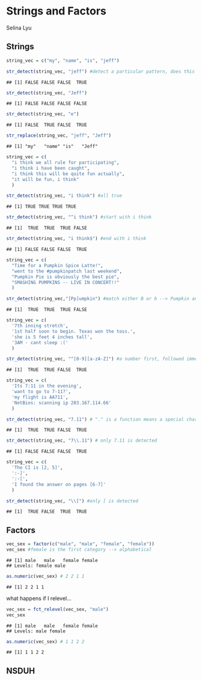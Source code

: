 Strings and Factors
================
Selina Lyu

## Strings

``` r
string_vec = c("my", "name", "is", "jeff")

str_detect(string_vec, "jeff") #detect a particular pattern, does this appear in my string
```

    ## [1] FALSE FALSE FALSE  TRUE

``` r
str_detect(string_vec, "Jeff")
```

    ## [1] FALSE FALSE FALSE FALSE

``` r
str_detect(string_vec, "e")
```

    ## [1] FALSE  TRUE FALSE  TRUE

``` r
str_replace(string_vec, "jeff", "Jeff")
```

    ## [1] "my"   "name" "is"   "Jeff"

``` r
string_vec = c(
  "i think we all rule for participating",
  "i think i have been caught",
  "i think this will be quite fun actually",
  "it will be fun, i think"
  )

str_detect(string_vec, "i think") #all true
```

    ## [1] TRUE TRUE TRUE TRUE

``` r
str_detect(string_vec, "^i think") #start with i think
```

    ## [1]  TRUE  TRUE  TRUE FALSE

``` r
str_detect(string_vec, "i think$") #end with i think
```

    ## [1] FALSE FALSE FALSE  TRUE

``` r
string_vec = c(
  "Time for a Pumpkin Spice Latte!",
  "went to the #pumpkinpatch last weekend",
  "Pumpkin Pie is obviously the best pie",
  "SMASHING PUMPKINS -- LIVE IN CONCERT!!"
  )

str_detect(string_vec,"[Pp]umpkin") #match either B or b --> Pumpkin and pumpkin both
```

    ## [1]  TRUE  TRUE  TRUE FALSE

``` r
string_vec = c(
  '7th inning stretch',
  '1st half soon to begin. Texas won the toss.',
  'she is 5 feet 4 inches tall',
  '3AM - cant sleep :('
  )

str_detect(string_vec, "^[0-9][a-zA-Z]") #a number first, followed immediately by a letter
```

    ## [1]  TRUE  TRUE FALSE  TRUE

``` r
string_vec = c(
  'Its 7:11 in the evening',
  'want to go to 7-11?',
  'my flight is AA711',
  'NetBios: scanning ip 203.167.114.66'
  )

str_detect(string_vec, "7.11") # "." is a function means a special character that matches any symbol
```

    ## [1]  TRUE  TRUE FALSE  TRUE

``` r
str_detect(string_vec, "7\\.11") # only 7.11 is detected
```

    ## [1] FALSE FALSE FALSE  TRUE

``` r
string_vec = c(
  'The CI is [2, 5]',
  ':-]',
  ':-[',
  'I found the answer on pages [6-7]'
  )

str_detect(string_vec, "\\[") #only [ is detected
```

    ## [1]  TRUE FALSE  TRUE  TRUE

## Factors

``` r
vec_sex = factor(c("male", "male", "female", "female"))
vec_sex #female is the first category --> alphabetical
```

    ## [1] male   male   female female
    ## Levels: female male

``` r
as.numeric(vec_sex) # 2 2 1 1
```

    ## [1] 2 2 1 1

what happens if I relevel…

``` r
vec_sex = fct_relevel(vec_sex, "male")
vec_sex
```

    ## [1] male   male   female female
    ## Levels: male female

``` r
as.numeric(vec_sex) # 1 1 2 2
```

    ## [1] 1 1 2 2

## NSDUH
